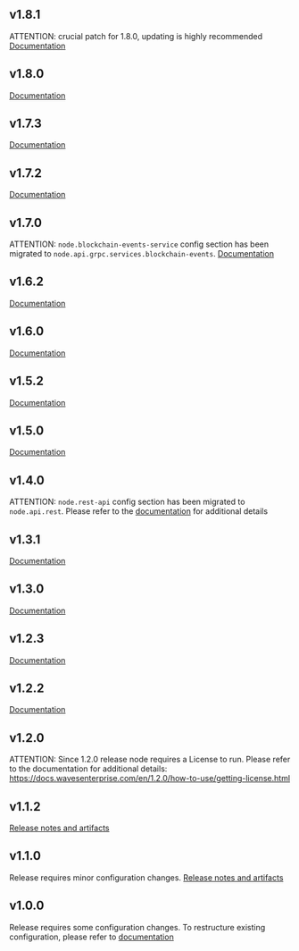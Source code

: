v1.8.1
------
ATTENTION: crucial patch for 1.8.0, updating is highly recommended
[Documentation](https://docs.wavesenterprise.com/en/1.8.0)

v1.8.0
------
[Documentation](https://docs.wavesenterprise.com/en/1.8.0)

v1.7.3
------
[Documentation](https://docs.wavesenterprise.com/en/1.7.3)

v1.7.2
------
[Documentation](https://docs.wavesenterprise.com/en/1.7.2)

v1.7.0
------
ATTENTION: `node.blockchain-events-service` config section has been migrated to `node.api.grpc.services.blockchain-events`.
[Documentation](https://docs.wavesenterprise.com/en/1.7.0)

v1.6.2
------
[Documentation](https://docs.wavesenterprise.com/en/1.6.2)

v1.6.0
------
[Documentation](https://docs.wavesenterprise.com/en/1.6.0)


v1.5.2
------
[Documentation](https://docs.wavesenterprise.com/en/1.5.2)


v1.5.0
------
[Documentation](https://docs.wavesenterprise.com/en/1.5.0)


v1.4.0
------
ATTENTION: `node.rest-api` config section has been migrated to `node.api.rest`. Please refer to the [documentation](https://docs.wavesenterprise.com/en/latest/how-to-setup/configuration/config-changelog.html) for additional details


v1.3.1
------
[Documentation](https://docs.wavesenterprise.com/en/1.3.1)


v1.3.0
------
[Documentation](https://docs.wavesenterprise.com/en/1.3.0)


v1.2.3
------
[Documentation](https://docs.wavesenterprise.com/en/1.2.3)


v1.2.2
------
[Documentation](https://docs.wavesenterprise.com/en/1.2.2)


v1.2.0
------
ATTENTION: Since 1.2.0 release node requires a License to run. Please refer to the documentation for additional details: https://docs.wavesenterprise.com/en/1.2.0/how-to-use/getting-license.html


v1.1.2
------
[Release notes and artifacts](https://github.com/waves-enterprise/WE-releases/releases/tag/v1.1.2)


v1.1.0
------
Release requires minor configuration changes. [Release notes and artifacts](https://github.com/waves-enterprise/WE-releases/releases/tag/v1.1.0)


v1.0.0
------

Release requires some configuration changes. To restructure existing configuration, please refer to [documentation](https://docs.wavesenterprise.com/how-to-setup/configuration/config-fields.html)
